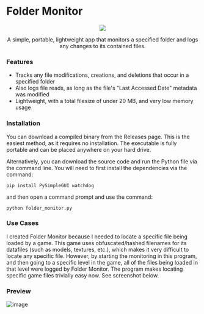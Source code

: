 # Folder Monitor
<p align="center">
<img src="https://github.com/theanine3D/folder_monitor/assets/88953117/922ed794-f0d9-4f7d-bf7e-4a19c30743dc">
</p>
<p align="center">
A simple, portable, lightweight app that monitors a specified folder and logs any changes to its contained files.
</p>

### Features
- Tracks any file modifications, creations, and deletions that occur in a specified folder
- Also logs file reads, as long as the file's "Last Accessed Date" metadata was modified
- Lightweight, with a total filesize of under 20 MB, and very low memory usage 

### Installation
You can download a compiled binary from the Releases page. This is the easiest method, as it requires no installation. The executable is fully portable and can be placed anywhere on your hard drive.

Alternatively, you can download the source code and run the Python file via the command line. You will need to first install the dependencies via the command:
```
pip install PySimpleGUI watchdog
```
and then open a command prompt and use the command:
```
python folder_monitor.py
```

### Use Cases
I created Folder Monitor because I needed to locate a specific file being loaded by a game. This game uses obfuscated/hashed filenames for its datafiles (such as models, textures, etc.), which makes it very difficult to locate any specific file. However, by starting the monitoring in this program, and then going to a specific level in the game, all of the files being loaded in that level were logged by Folder Monitor. The program makes locating specific game files trivially easy now. See screenshot below.

### Preview
![image](https://github.com/theanine3D/folder_monitor/assets/88953117/21b550d7-0e04-4526-8476-89463459f0a4)

